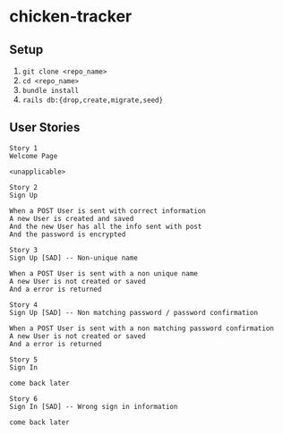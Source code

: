 # chicken-tracker
## Setup
1. `git clone <repo_name>`
2. `cd <repo_name>`
3. `bundle install`
4. `rails db:{drop,create,migrate,seed}`

## User Stories

```
Story 1
Welcome Page

<unapplicable>
```
```
Story 2
Sign Up

When a POST User is sent with correct information
A new User is created and saved
And the new User has all the info sent with post
And the password is encrypted
```
```
Story 3
Sign Up [SAD] -- Non-unique name

When a POST User is sent with a non unique name
A new User is not created or saved
And a error is returned
```
```
Story 4
Sign Up [SAD] -- Non matching password / password confirmation

When a POST User is sent with a non matching password confirmation
A new User is not created or saved
And a error is returned
```
```
Story 5
Sign In

come back later
```
```
Story 6
Sign In [SAD] -- Wrong sign in information

come back later
```
